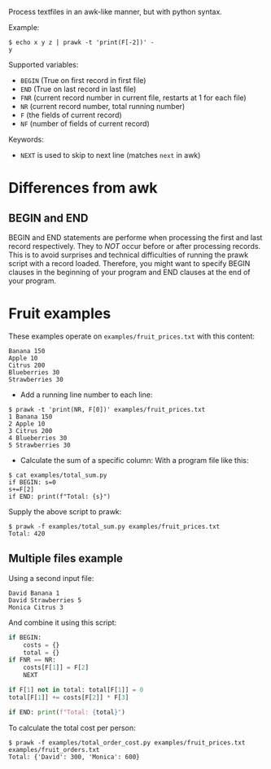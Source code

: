 Process textfiles in an awk-like manner, but with python syntax.

Example:
```console
$ echo x y z | prawk -t 'print(F[-2])' -
y
```

Supported variables:
* `BEGIN` (True on first record in first file)
* `END` (True on last record in last file)
* `FNR` (current record number in current file, restarts at 1 for each file)
* `NR` (current record number, total running number)
* `F` (the fields of current record)
* `NF` (number of fields of current record)

Keywords:
* `NEXT` is used to skip to next line (matches `next` in awk)

# Differences from awk
## BEGIN and END
BEGIN and END statements are performe when processing the first and last record
respectively. They to *NOT* occur before or after processing records. This is to
avoid surprises and technical difficulties of running the prawk script with a
record loaded. Therefore, you might want to specify BEGIN clauses in the
beginning of your program and END clauses at the end of your program.

# Fruit examples
These examples operate on `examples/fruit_prices.txt` with this content:
```
Banana 150
Apple 10
Citrus 200
Blueberries 30
Strawberries 30
```

* Add a running line number to each line:
```console
$ prawk -t 'print(NR, F[0])' examples/fruit_prices.txt
1 Banana 150
2 Apple 10
3 Citrus 200
4 Blueberries 30
5 Strawberries 30
```

* Calculate the sum of a specific column:
With a program file like this:
```console
$ cat examples/total_sum.py
if BEGIN: s=0
s+=F[2]
if END: print(f"Total: {s}")
```

Supply the above script to prawk:
```console
$ prawk -f examples/total_sum.py examples/fruit_prices.txt
Total: 420
```

## Multiple files example
Using a second input file:
```
David Banana 1
David Strawberries 5
Monica Citrus 3
```

And combine it using this script:
```py
if BEGIN:
    costs = {}
    total = {}
if FNR == NR:
    costs[F[1]] = F[2]
    NEXT

if F[1] not in total: total[F[1]] = 0
total[F[1]] += costs[F[2]] * F[3]

if END: print(f"Total: {total}")
```

To calculate the total cost per person:
```console
$ prawk -f examples/total_order_cost.py examples/fruit_prices.txt examples/fruit_orders.txt
Total: {'David': 300, 'Monica': 600}
```
